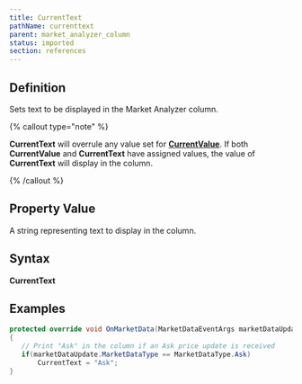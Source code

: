 ```yaml
---
title: CurrentText
pathName: currenttext
parent: market_analyzer_column
status: imported
section: references
---
```


## Definition

Sets text to be displayed in the Market Analyzer column.

{% callout type="note" %}

**CurrentText** will overrule any value set for [**CurrentValue**](currentvalue). If both **CurrentValue** and **CurrentText** have assigned values, the value of **CurrentText** will display in the column.

{% /callout %}

## Property Value

A string representing text to display in the column.

## Syntax

**CurrentText**

## Examples

```csharp
protected override void OnMarketData(MarketDataEventArgs marketDataUpdate)
{
   // Print "Ask" in the column if an Ask price update is received
   if(marketDataUpdate.MarketDataType == MarketDataType.Ask)
       CurrentText = "Ask";
}
```
